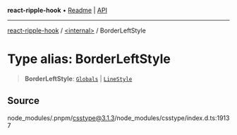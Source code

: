 **react-ripple-hook** • [Readme](../../README.md) \| [API](../../globals.md)

---

[react-ripple-hook](../../README.md) / [\<internal\>](../README.md) / BorderLeftStyle

# Type alias: BorderLeftStyle

> **BorderLeftStyle**: [`Globals`](Globals.md) \| [`LineStyle`](LineStyle.md)

## Source

node_modules/.pnpm/csstype@3.1.3/node_modules/csstype/index.d.ts:19137
